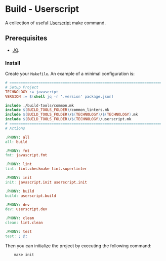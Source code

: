 # Build - Userscript

A collection of useful [Userscript](https://www.tampermonkey.net/scripts.php) make command.

## Prerequisites

- [JQ](https://github.com/jqlang/jq).

### Install

Create your `Makefile`. An example of a minimal configuration is:

```makefile
# ====================================================================================
# Setup Project
TECHNOLOGY := javascript
VERSION := $(shell jq -r '.version' package.json)

include ./build-tools/common.mk
include $(BUILD_TOOLS_FOLDER)/common_linters.mk
include $(BUILD_TOOLS_FOLDER)/$(TECHNOLOGY)/$(TECHNOLOGY).mk
include $(BUILD_TOOLS_FOLDER)/$(TECHNOLOGY)/userscript.mk
# ====================================================================================
# Actions

.PHONY: all
all: build

.PHONY: fmt
fmt: javascript.fmt

.PHONY: lint
lint: lint.checkmake lint.superlinter

.PHONY: init
init: javascript.init userscript.init

.PHONY: build
build: userscript.build

.PHONY: dev
dev: userscript.dev

.PHONY: clean
clean: lint.clean

.PHONY: test
test: ; @:
```

Then you can initialize the project by executing the following command:

```shell
    make init
```

